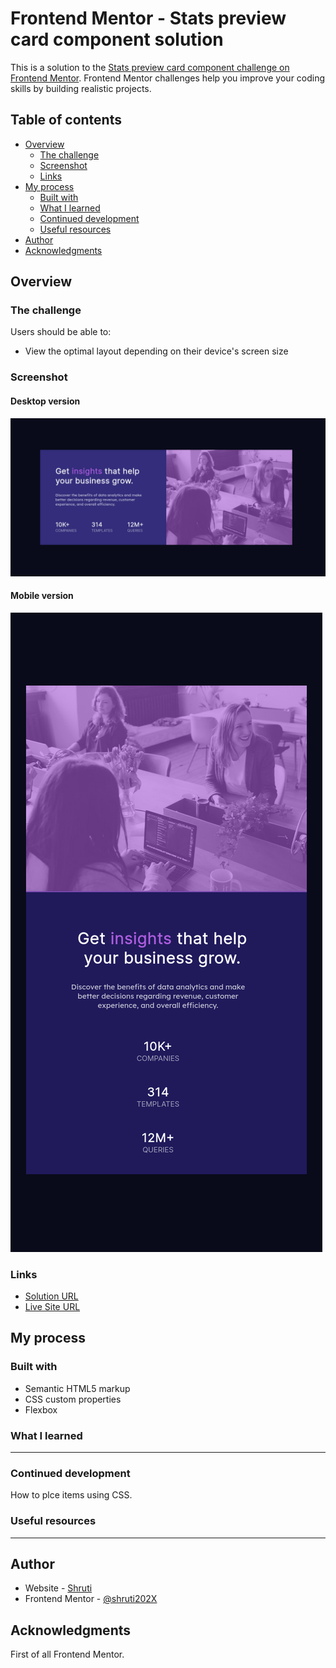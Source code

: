 # Frontend Mentor - Stats preview card component solution

This is a solution to the [Stats preview card component challenge on Frontend Mentor](https://www.frontendmentor.io/challenges/stats-preview-card-component-8JqbgoU62). Frontend Mentor challenges help you improve your coding skills by building realistic projects. 

## Table of contents

- [Overview](#overview)
  - [The challenge](#the-challenge)
  - [Screenshot](#screenshot)
  - [Links](#links)
- [My process](#my-process)
  - [Built with](#built-with)
  - [What I learned](#what-i-learned)
  - [Continued development](#continued-development)
  - [Useful resources](#useful-resources)
- [Author](#author)
- [Acknowledgments](#acknowledgments)

## Overview

### The challenge

Users should be able to:

- View the optimal layout depending on their device's screen size

### Screenshot

#### Desktop version
![](./screenshots/scr-desktop.png)

#### Mobile version
![](./screenshots/scr-mobile.png)

### Links

- [Solution URL]()
- [Live Site URL]()

## My process

### Built with

- Semantic HTML5 markup
- CSS custom properties
- Flexbox

### What I learned

---

### Continued development

How to plce items using CSS.

### Useful resources

---

## Author

- Website - [Shruti](https://www.your-site.com)
- Frontend Mentor - [@shruti202X](https://www.frontendmentor.io/profile/yourusername)

## Acknowledgments

First of all Frontend Mentor.